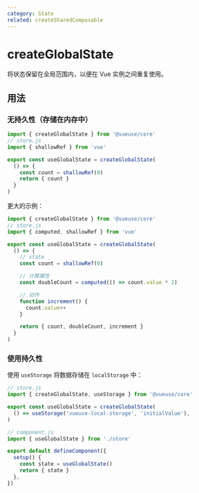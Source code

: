 ```yaml
---
category: State
related: createSharedComposable
---
```


# createGlobalState

将状态保留在全局范围内，以便在 Vue 实例之间重复使用。

## 用法

### 无持久性（存储在内存中）

```js
import { createGlobalState } from '@vueuse/core'
// store.js
import { shallowRef } from 'vue'

export const useGlobalState = createGlobalState(
  () => {
    const count = shallowRef(0)
    return { count }
  }
)
```

更大的示例：

```js
import { createGlobalState } from '@vueuse/core'
// store.js
import { computed, shallowRef } from 'vue'

export const useGlobalState = createGlobalState(
  () => {
    // state
    const count = shallowRef(0)

    // 计算属性
    const doubleCount = computed(() => count.value * 2)

    // 动作
    function increment() {
      count.value++
    }

    return { count, doubleCount, increment }
  }
)
```

### 使用持久性

使用 `useStorage` 将数据存储在 `localStorage` 中：

```js
// store.js
import { createGlobalState, useStorage } from '@vueuse/core'

export const useGlobalState = createGlobalState(
  () => useStorage('vueuse-local-storage', 'initialValue'),
)
```

```js
// component.js
import { useGlobalState } from './store'

export default defineComponent({
  setup() {
    const state = useGlobalState()
    return { state }
  },
})
```
